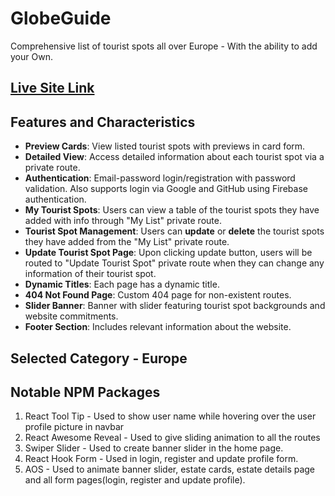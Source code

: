 # GlobeGuide
Comprehensive list of tourist spots all over Europe - With the ability to add your Own.

## [Live Site Link](https://tourism--management--website.web.app/)

## Features and Characteristics

- **Preview Cards**: View listed tourist spots with previews in card form.
- **Detailed View**: Access detailed information about each tourist spot via a private route.
- **Authentication**: Email-password login/registration with password validation. Also supports login via Google and GitHub using Firebase authentication.
- **My Tourist Spots**: Users can view a table of the tourist spots they have added with info through "My List" private route.
- **Tourist Spot Management**: Users can **update** or **delete** the tourist spots they have added from the "My List" private route.
- **Update Tourist Spot Page**: Upon clicking update button, users will be routed to "Update Tourist Spot" private route when they can change any information of their tourist spot.
- **Dynamic Titles**: Each page has a dynamic title.
- **404 Not Found Page**: Custom 404 page for non-existent routes.
- **Slider Banner**: Banner with slider featuring tourist spot backgrounds and website commitments.
- **Footer Section**: Includes relevant information about the website.

## Selected Category - **Europe**

## Notable NPM Packages

1. React Tool Tip - Used to show user name while hovering over the user profile picture in navbar
2. React Awesome Reveal - Used to give sliding animation to all the routes
3. Swiper Slider - Used to create banner slider in the home page.
4. React Hook Form - Used in login, register and update profile form.
5. AOS - Used to animate banner slider, estate cards, estate details page and all form pages(login, register and update profile).
